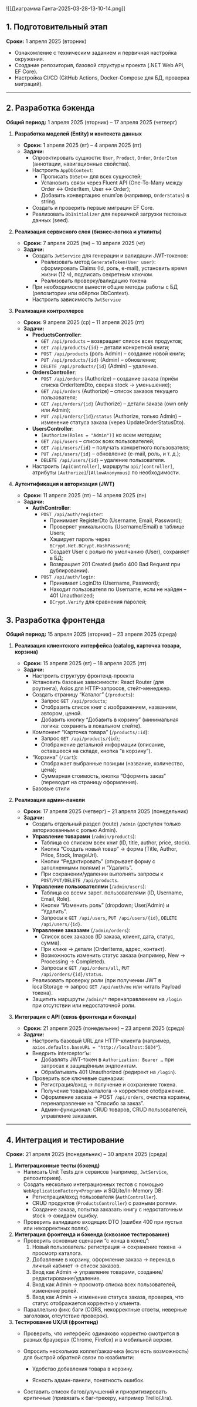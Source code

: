 
![[Диаграмма Ганта-2025-03-28-13-10-14.png]]
## 1. Подготовительный этап

**Сроки:** 1 апреля 2025 (вторник)

- Ознакомление с техническим заданием и первичная настройка окружения.
- Создание репозитория, базовой структуры проекта (.NET Web API, EF Core).
- Настройка CI/CD (GitHub Actions, Docker-Compose для БД, проверка миграций).
---

## 2. Разработка бэкенда

**Общий период:** 1 апреля 2025 (вторник) – 17 апреля 2025 (четверг)
1. **Разработка моделей (Entity) и контекста данных**
    - **Сроки:** 1 апреля 2025 (вт) – 4 апреля 2025 (пт)
    - **Задачи:**
        - Спроектировать сущности: `User`, `Product`, `Order`, `OrderItem` (аннотации, навигационные свойства).
        - Настроить `AppDbContext`:
            - Прописать `DbSet<>` для всех сущностей;
            - Установить связи через Fluent API (One-To-Many между Order ↔ OrderItem, User ↔ Order);
            - Добавить конвертацию enum’ов (например, `OrderStatus`) в string.
        - Создать и проверить первые миграции EF Core.
        - Реализовать `DbInitializer` для первичной загрузки тестовых данных (seed).
            
2. **Реализация сервисного слоя (бизнес-логика и утилиты)**
    - **Сроки:** 7 апреля 2025 (пн) – 10 апреля 2025 (чт)
    - **Задачи:**
        - Создать `JwtService` для генерации и валидации JWT-токенов:
            - Реализовать метод `GenerateToken(User user)`: сформировать Claims (Id, роль, e-mail), установить время жизни (12 ч), подписать секретным ключом.
            - Реализовать проверку/валидацию токена
        - При необходимости вынести общие методы работы с БД (репозитории или обёртки DbContext).
        - Настроить зависимость `JwtService`
3. **Реализация контроллеров**
    - **Сроки:** 9 апреля 2025 (ср) – 11 апреля 2025 (пт)
    - **Задачи:**
        - **ProductsController**:
            - `GET /api/products` – возвращает список всех продуктов;
            - `GET /api/products/{id}` – детали конкретной книги;
            - `POST /api/products` (роль Admin) – создание новой книги;
            - `PUT /api/products/{id}` (Admin) – обновление;
            - `DELETE /api/products/{id}` (Admin) – удаление.
        - **OrdersController**:
            - `POST /api/orders` (Authorize) – создание заказа (приём списка OrderItemDto, сверка stock → уменьшение);
            - `GET /api/orders` (Authorize) – список заказов текущего пользователя;
            - `GET /api/orders/{id}` (Authorize) – детали заказа (own only или Admin);
            - `PUT /api/orders/{id}/status` (Authorize, только Admin) – изменение статуса заказа (через UpdateOrderStatusDto).
        - **UsersController**:
            - `[Authorize(Roles = "Admin")]` ко всем методам;
            - `GET /api/users` – список всех пользователей;
            - `GET /api/users/{id}` – получать конкретного пользователя;
            - `PUT /api/users/{id}` – обновление (e-mail, роль, и т. д.);
            - `DELETE /api/users/{id}` – удаление пользователя.
        - Настроить `[ApiController]`, маршруты `api/[controller]`, атрибуты `[Authorize]`/`[AllowAnonymous]` по необходимости.
            
4. **Аутентификация и авторизация (JWT)**
    - **Сроки:** 11 апреля 2025 (пт) – 14 апреля 2025 (пн)
    - **Задачи:**
        - **AuthController**:
            - `POST /api/auth/register`:
                - Принимает RegisterDto (Username, Email, Password);
                - Проверяет уникальность (Username/Email) в таблице Users;
                - Хэширует пароль через `BCrypt.Net.BCrypt.HashPassword`;
                - Создаёт User с ролью по умолчанию (User), сохраняет в БД;
                - Возвращает 201 Created (либо 400 Bad Request при дублировании).
            - `POST /api/auth/login`:
                - Принимает LoginDto (Username, Password);
                - Находит пользователя по Username, если не найден – 401 Unauthorized;
                - `BCrypt.Verify` для сравнения паролей;

## 3. Разработка фронтенда

**Общий период:** 15 апреля 2025 (вторник) – 23 апреля 2025 (среда)

1. **Реализация клиентского интерфейса (catalog, карточка товара, корзина)**
    - **Сроки:** 15 апреля 2025 (вт) – 18 апреля 2025 (пт)
    - **Задачи:**
        - Настроить структуру фронтенд-проекта 
        - Установить базовые зависимости: React Router (для роутинга), Axios  для HTTP-запросов, стейт-менеджер.
        - Создать страницу “Каталог” (`/products`):
            - Запрос `GET /api/products`;
            - Отобразить список книг с изображением, названием, автором, ценой.
            - Добавить кнопку “Добавить в корзину” (минимальная логика: сохранять в локальном стейте).
        - Компонент “Карточка товара” (`/products/:id`):
            - Запрос `GET /api/products/{id}`;
            - Отображение детальной информации (описание, оставшееся на складе, кнопка “в корзину”).
        - “Корзина” (`/cart`):
            - Отображает выбранные позиции (название, количество, цена);
            - Суммарная стоимость, кнопка “Оформить заказ” (переводит на страницу оформления).
        - Базовые стили
2. **Реализация админ-панели**
    - **Сроки:** 17 апреля 2025 (четверг) – 21 апреля 2025 (понедельник)
    - **Задачи:**
        - Создать отдельный раздел (route) `/admin` (доступен только авторизованным с ролью Admin).
        - **Управление товарами** (`/admin/products`):
            - Таблица со списком всех книг (ID, title, author, price, stock).
            - Кнопка “Создать новый товар” → форма (Title, Author, Price, Stock, ImageUrl).
            - Кнопки “Редактировать” (открывает форму с заполненными полями) и “Удалить”.
            - При сохранении/удалении выполнять запросы к `POST/PUT/DELETE /api/products`.
        - **Управление пользователями** (`/admin/users`):
            - Таблица со всеми зарег. пользователями (ID, Username, Email, Role).
            - Кнопки “Изменить роль” (dropdown; User/Admin) и “Удалить”.
            - Запросы к `GET /api/users`, `PUT /api/users/{id}`, `DELETE /api/users/{id}`.
        - **Управление заказами** (`/admin/orders`):
            - Список всех заказов (ID заказа, клиент, дата, статус, сумма).
            - При клике → детали (OrderItems, адрес, контакт).
            - Возможность изменить статус заказа (например, New → Processing → Completed).
            - Запросы к `GET /api/orders/all`, `PUT /api/orders/{id}/status`.
        - Реализовать проверку роли (при получении JWT в localStorage → запрос `GET /api/auth/me` или читать Payload токена).
        - Защитить маршруты `/admin/*` перенаправлением на `/login` при отсутствии или недостаточной роли.
            
3. **Интеграция с API (связь фронтенда и бэкенда)**
    - **Сроки:** 21 апреля 2025 (понедельник) – 23 апреля 2025 (среда)
    - **Задачи:**
        - Настроить базовый URL для HTTP-клиента (например, `axios.defaults.baseURL = "http://localhost:5034"`).
        - Внедрить interceptor’ы:
            - Добавлять JWT-токен в `Authorization: Bearer …` при запросах к защищённым эндпоинтам.
            - Обрабатывать 401 Unauthorized (редирект на `/login`).
        - Проверить все ключевые сценарии:
            - Регистрация/вход → получение и сохранение токена.
            - Получение товара/каталога → корректное отображение.
            - Оформление заказа → POST `/api/orders`, очистка корзины, перенаправление на “Спасибо за заказ”.
            - Админ-функционал: CRUD товаров, CRUD пользователей, управление заказами.

---

## 4. Интеграция и тестирование

**Сроки:** 21 апреля 2025 (понедельник) – 30 апреля 2025 (среда)

1. **Интеграционные тесты (бэкенд)**
    - Написать Unit Tests для сервисов (например, `JwtService`, репозиториев).
    - Создать несколько интеграционных тестов с помощью `WebApplicationFactory<Program>` и SQLite/In-Memory DB:
        - Регистрация/вход пользователя (`AuthController`).
        - CRUD продуктов (`ProductsController`) с разными ролями.
        - Создание заказа, попытка заказать книгу с недостаточным stock → ожидаем ошибку.
    - Проверить валидацию входящих DTO (ошибки 400 при пустых или некорректных полях).
2. **Интеграция фронтенда и бэкенда (сквозное тестирование)**
    - Проверить основные сценарии “с конца в конец”:
        1. Новый пользователь: регистрация → сохранение токена → просмотр каталога.
        2. Добавление в корзину, оформление заказа → переход в личный кабинет → список заказов.
        3. Вход как Admin → управление товарами, создание/редактирование/удаление.
        4. Вход как Admin → просмотр списка всех пользователей, изменение ролей.
        5. Вход как Admin → изменение статуса заказа, проверка, что статус отображается корректно у клиента.
    - Параллельно фикс баги (CORS, некорректные ответы, неверные заголовки, отсутствие проверок).
3. **Тестирование UX/UI (фронтенд)**
    - Проверить, что интерфейс одинаково корректно смотрится в разных браузерах (Chrome, Firefox) и в мобильной версии.
        
    - Опросить нескольких коллег/заказчика (если есть возможность) для быстрой обратной связи по юзабилити:
        
        - Удобство добавления товара в корзину.
            
        - Ясность админ-панели, понятность ошибок.
            
    - Составить список багов/улучшений и приоритизировать критичные (привязать к баг-трекеру, например Trello/Jira).
        